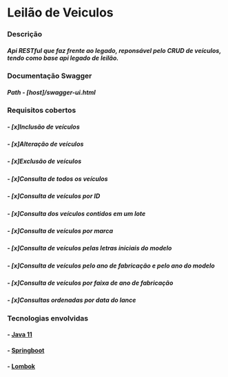 # Leilão de Veiculos

### Descrição
##### Api RESTful que faz frente ao legado, reponsável pelo CRUD de veículos, tendo como base api legado de leilão. 
### Documentação Swagger
##### Path - [host]/swagger-ui.html
### Requisitos cobertos
##### - [x]Inclusão de veículos
##### - [x]Alteração de veículos
##### - [x]Exclusão de veículos
##### - [x]Consulta de todos os veículos
##### - [x]Consulta de veículos por ID
##### - [x]Consulta dos veículos contidos em um lote
##### - [x]Consulta de veículos por marca
##### - [x]Consulta de veículos pelas letras iniciais do modelo
##### - [x]Consulta de veículos pelo ano de fabricação e pelo ano do modelo
##### - [x]Consulta de veículos por faixa de ano de fabricação    
##### - [x]Consultas ordenadas por data do lance
### Tecnologias envolvidas
#### - [Java 11](https://www.oracle.com/br/java/technologies/javase-jdk11-downloads.html)
#### - [Springboot](https://spring.io/projects/spring-boot)
#### - [Lombok](https://projectlombok.org/)

